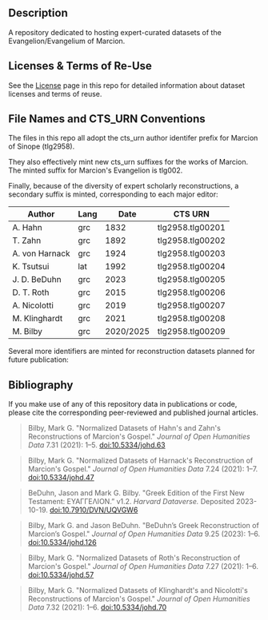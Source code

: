 ## Description

A repository dedicated to hosting expert-curated datasets of the Evangelion/Evangelium of Marcion.

## Licenses & Terms of Re-Use

See the [License](https://github.com/nauarchus/Marcion_Evangelion/blob/main/LICENSE.md) page in this repo for detailed information about dataset licenses and terms of reuse.

## File Names and CTS_URN Conventions

The files in this repo all adopt the cts_urn author identifer prefix for Marcion of Sinope (tlg2958). 

They also effectively mint new cts_urn suffixes for the works of Marcion. The minted suffix for Marcion's Evangelion is tlg002.

Finally, because of the diversity of expert scholarly reconstructions, a secondary suffix is minted, corresponding to each major editor:

| Author               | Lang | Date      | CTS URN           | 
|-----------------------|-----------|------------|------------------|
| A. Hahn              | grc  | 1832      | tlg2958.tlg00201  |
| T. Zahn            | grc  | 1892      | tlg2958.tlg00202  | 
| A. von Harnack       | grc  | 1924      | tlg2958.tlg00203  | 
| K. Tsutsui           | lat  | 1992      | tlg2958.tlg00204  |
| J. D. BeDuhn         | grc  | 2023      | tlg2958.tlg00205  | 
| D. T. Roth          | grc  | 2015      | tlg2958.tlg00206  | 
| A. Nicolotti         | grc  | 2019      | tlg2958.tlg00207  | 
| M. Klinghardt        | grc  | 2021      | tlg2958.tlg00208  |
| M. Bilby             | grc  | 2020/2025      | tlg2958.tlg00209  |

Several more identifiers are minted for reconstruction datasets planned for future publication:

## Bibliography

If you make use of any of this repository data in publications or code, please cite the corresponding peer-reviewed and published journal articles.

> Bilby, Mark G. "Normalized Datasets of Hahn's and Zahn's Reconstructions of Marcion's Gospel." *Journal of Open Humanities Data* 7.31 (2021): 1–5. [doi:10.5334/johd.63](https://doi.org/10.5334/johd.63)

> Bilby, Mark G. "Normalized Datasets of Harnack's Reconstruction of Marcion's Gospel." *Journal of Open Humanities Data* 7.24 (2021): 1–7. [doi:10.5334/johd.47](https://doi.org/10.5334/johd.47)

> BeDuhn, Jason and Mark G. Bilby. "Greek Edition of the First New Testament: ΕΥΑΓΓΕΛΙΟΝ.” v1.2. *Harvard Dataverse.* Deposited 2023-10-19. [doi:10.7910/DVN/UQVGW6](https://doi.org/10.7910/DVN/UQVGW6)

> Bilby, Mark G. and Jason BeDuhn. "BeDuhn’s Greek Reconstruction of Marcion’s Gospel." *Journal of Open Humanities Data* 9.25 (2023): 1–6. [doi:10.5334/johd.126](https://doi.org/10.5334/johd.126)

> Bilby, Mark G. "Normalized Datasets of Roth's Reconstruction of Marcion's Gospel." *Journal of Open Humanities Data* 7.27 (2021): 1–6. [doi:10.5334/johd.57](https://doi.org/10.5334/johd.57)

> Bilby, Mark G. "Normalized Datasets of Klinghardt's and Nicolotti's Reconstructions of Marcion's Gospel." *Journal of Open Humanities Data* 7.32 (2021): 1–6. [doi:10.5334/johd.70](https://doi.org/10.5334/johd.70)
